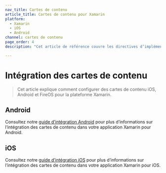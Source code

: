```yaml
---
nav_title: Cartes de contenu
article_title: Cartes de contenu pour Xamarin
platform: 
  - Xamarin
  - iOS
  - Android
channel: cartes de contenu
page_order: 4
description: "Cet article de référence couvre les directives d’implémentation des cartes de contenu pour la plateforme Xamarin."

---
```


# Intégration des cartes de contenu

> Cet article explique comment configurer des cartes de contenu iOS, Android et FireOS pour la plateforme Xamarin.

## Android

Consultez notre [guide d’intégration Android][1] pour plus d’informations sur l’intégration des cartes de contenu dans votre application Xamarin pour Android.

## iOS 

Consultez notre [guide d’intégration iOS][2] pour plus d’informations sur l’intégration des cartes de contenu dans votre application Xamarin pour iOS.

[1]: {{site.baseurl}}/developer_guide/platform_integration_guides/android/content_cards/data_models/
[2]: {{site.baseurl}}/developer_guide/platform_integration_guides/ios/content_cards/data_model/
